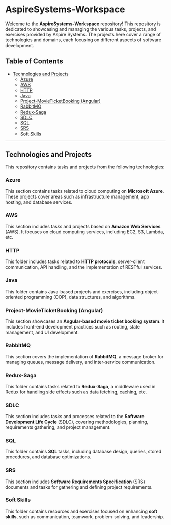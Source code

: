 # AspireSystems-Workspace

Welcome to the **AspireSystems-Workspace** repository! This repository is dedicated to showcasing and managing the various tasks, projects, and exercises provided by Aspire Systems. The projects here cover a range of technologies and domains, each focusing on different aspects of software development.

## Table of Contents

- [Technologies and Projects](#technologies-and-projects)
  - [Azure](#azure)
  - [AWS](#aws)
  - [HTTP](#http)
  - [Java](#java)
  - [Project-MovieTicketBooking (Angular)](#project-movieticketbooking-angular)
  - [RabbitMQ](#rabbitmq)
  - [Redux-Saga](#redux-saga)
  - [SDLC](#sdlc)
  - [SQL](#sql)
  - [SRS](#srs)
  - [Soft Skills](#soft-skills)

---

## Technologies and Projects

This repository contains tasks and projects from the following technologies:

### Azure
This section contains tasks related to cloud computing on **Microsoft Azure**. These projects cover areas such as infrastructure management, app hosting, and database services.

### AWS
This section includes tasks and projects based on **Amazon Web Services** (AWS). It focuses on cloud computing services, including EC2, S3, Lambda, etc.

### HTTP
This folder includes tasks related to **HTTP protocols**, server-client communication, API handling, and the implementation of RESTful services.

### Java
This folder contains Java-based projects and exercises, including object-oriented programming (OOP), data structures, and algorithms.

### Project-MovieTicketBooking (Angular)
This section showcases an **Angular-based movie ticket booking system**. It includes front-end development practices such as routing, state management, and UI development.

### RabbitMQ
This section covers the implementation of **RabbitMQ**, a message broker for managing queues, message delivery, and inter-service communication.

### Redux-Saga
This folder contains tasks related to **Redux-Saga**, a middleware used in Redux for handling side effects such as data fetching, caching, etc.

### SDLC
This section includes tasks and processes related to the **Software Development Life Cycle** (SDLC), covering methodologies, planning, requirements gathering, and project management.

### SQL
This folder contains **SQL** tasks, including database design, queries, stored procedures, and database optimizations.

### SRS
This section includes **Software Requirements Specification** (SRS) documents and tasks for gathering and defining project requirements.

### Soft Skills
This folder contains resources and exercises focused on enhancing **soft skills**, such as communication, teamwork, problem-solving, and leadership.

